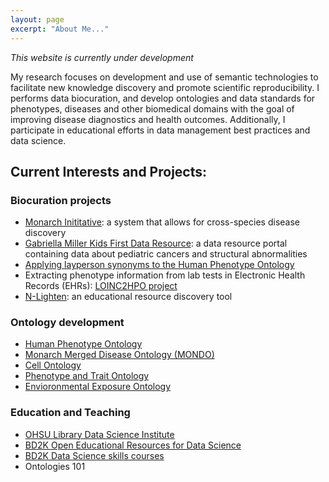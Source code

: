 ```yaml
---
layout: page
excerpt: "About Me..."
---
```


_This website is currently under development_

My research focuses on development and use of semantic technologies to facilitate new knowledge discovery and promote scientific reproducibility. I performs data biocuration, and develop ontologies and data standards for phenotypes, diseases and other biomedical domains with the goal of improving disease diagnostics and health outcomes. Additionally, I participate in educational efforts in data management best practices and data science.

## Current Interests and Projects:

### Biocuration projects
- [Monarch Inititative](https://monarchinitiative.org/): a system that allows for cross-species disease discovery
- [Gabriella Miller Kids First Data Resource](https://kidsfirstdrc.org/): a data resource portal containing data about pediatric cancers and structural abnormalities
- [Applying layperson synonyms to the Human Phenotype Ontology](https://phenotypr.com/)
- Extracting phenotype information from lab tests in Electronic Health Records (EHRs): [LOINC2HPO project](https://github.com/TheJacksonLaboratory/loinc2hpoAnnotation)
- [N-Lighten](http://alaska.dev.eagle-i.net/): an educational resource discovery tool

### Ontology development
- [Human Phenotype Ontology](https://hpo.jax.org/app/)
- [Monarch Merged Disease Ontology (MONDO)](http://obofoundry.org/ontology/mondo.html)
- [Cell Ontology](https://github.com/obophenotype/cell-ontology)
- [Phenotype and Trait Ontology](https://github.com/pato-ontology/pato)
- [Envioronmental Exposure Ontology](https://github.com/EnvironmentOntology/environmental-exposure-ontology)

### Education and Teaching
- [OHSU Library Data Science Institute](https://ohsulibrary-datascienceinstitute.github.io/)
- [BD2K Open Educational Resources for Data Science](https://github.com/OHSUBD2K/)
- [BD2K Data Science skills courses](http://www.ohsu.edu/xd/education/schools/school-of-medicine/departments/clinical-departments/dmice/research/bd2k.cfm)
- Ontologies 101

